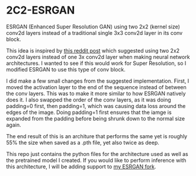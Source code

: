 # 2C2-ESRGAN
ESRGAN (Enhanced Super Resolution GAN) using two 2x2 (kernel size) conv2d layers instead of a traditional single 3x3 conv2d layer in its conv block.

This idea is inspired by [this reddit post](https://www.reddit.com/r/MachineLearning/comments/u2vim0/d_replacing_3x3_convolutions_with_two_2x2/) which suggested using two 2x2 conv2d layers instead of one 3x conv2d layer when making neural network architectures. I wanted to see if this would work for Super Resolution, so I modified ESRGAN to use this type of conv block.

I did make a few small changes from the suggested implementation. First, I moved the activation layer to the end of the sequence instead of between the conv layers. This was to make it more similar to how ESRGAN natively does it. I also swapped the order of the conv layers, as it was doing padding=0 first, then padding=1, which was causing data loss around the edges of the image. Doing padding=1 first ensures that the iamge is expanded from the padding before being shrunk down to the normal size again.

The end result of this is an architure that performs the same yet is roughly 55% the size when saved as a .pth file, yet also twice as deep.

This repo just contains the python files for the architecture used as well as the pretrained model I created. If you would like to perform inference with this architecture, I will be adding support to [my ESRGAN fork](https://github.com/joeyballentine/esrgan).
